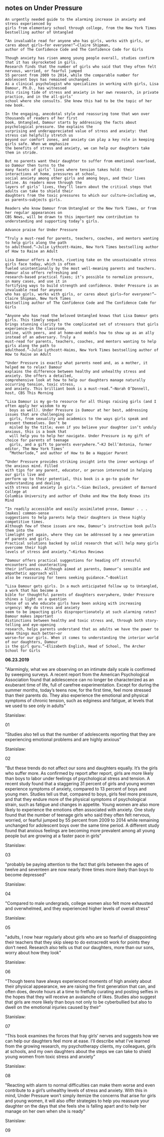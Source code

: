 ## notes on Under Pressure

```text
An urgently needed guide to the alarming increase in anxiety and stress experienced by
girls from elementary school through college, from the New York Times bestselling author of Untangled

“An invaluable read for anyone who has girls, works with girls, or cares about girls—for everyone!”—Claire Shipman,
author of The Confidence Code and The Confidence Code for Girls

Though anxiety has risen among young people overall, studies confirm that it has skyrocketed in girls.
Research finds that the number of girls who said that they often felt nervous, worried, or fearful jumped
55 percent from 2009 to 2014, while the comparable number for adolescent boys has remained unchanged.
As a clinical psychologist who specializes in working with girls, Lisa Damour, Ph.D., has witnessed
this rising tide of stress and anxiety in her own research, in private practice, and in the all-girls’
school where she consults. She knew this had to be the topic of her new book.

In the engaging, anecdotal style and reassuring tone that won over thousands of readers of her first
book, Untangled, Damour starts by addressing the facts about psychological pressure. She explains the
surprising and underappreciated value of stress and anxiety: that stress can helpfully stretch us
beyond our comfort zones, and anxiety can play a key role in keeping girls safe. When we emphasize
the benefits of stress and anxiety, we can help our daughters take them in stride.

But no parents want their daughter to suffer from emotional overload, so Damour then turns to the
many facets of girls’ lives where tension takes hold: their interactions at home, pressures at school,
social anxiety among other girls and among boys, and their lives online. As readers move through the
layers of girls’ lives, they’ll learn about the critical steps that adults can take to shield their
daughters from the toxic pressures to which our culture—including we, as parents—subjects girls.

Readers who know Damour from Untangled or the New York Times, or from her regular appearances on
CBS News, will be drawn to this important new contribution to understanding and supporting today’s girls.

Advance praise for Under Pressure

“Truly a must-read for parents, teachers, coaches, and mentors wanting to help girls along the path
to adulthood.”—Julie Lythcott-Haims, New York Times bestselling author of How to Raise an Adult

Lisa Damour offers a fresh, riveting take on the unsustainable stress girls face today, which is often
fueled unintentionally by the most well-meaning parents and teachers. Damour also offers refreshing and
research-based practical fixes; it’s possible to normalize pressure, in many cases, and use it in
fortifying ways to build strength and confidence. Under Pressure is an invaluable read for anyone
who has girls, works with girls, or cares about girls—for everyone!”—Claire Shipman, New York Times
bestselling author of The Confidence Code and The Confidence Code for Girls

“Anyone who has read the beloved Untangled knows that Lisa Damour gets girls. This timely sequel
brings stunning clarity to the complicated set of stressors that girls experience—in the classroom,
online, with peers, and at home—and models how to show up as an ally instead of an adversary. Truly a
must-read for parents, teachers, coaches, and mentors wanting to help girls along the path to
adulthood.”—Julie Lythcott-Haims, New York Times bestselling author of How to Raise an Adult

“Under Pressure is exactly what parents need and, as a mother, it helped me to relax! Damour
explains the difference between healthy and unhealthy stress and anxiety. She offers a detailed,
comprehensive look at how to help our daughters manage naturally occurring tension, toxic stress,
and anxiety. This brilliant book is a must-read.”—Norah O’Donnell, host, CBS This Morning

“Lisa Damour is my go-to resource for all things raising girls (and I often apply her wisdom to my
  boys as well). Under Pressure is Damour at her best, addressing issues that are challenging our
  girls, from sexuality and academics to the ways girls speak and present themselves. Don’t be
  misled by the title; even if you believe your daughter isn’t unduly anxious, this is a book that
  will help you to help her navigate. Under Pressure is my gift of choice for parents of teenage
  girls, and a gift to parents everywhere.”—KJ Dell’Antonia, former editor, The New York Times’
  “Motherlode,” and author of How to Be a Happier Parent

“Under Pressure provides striking insight into the inner workings of the anxious mind. Filled
with tips for any parent, educator, or person interested in helping our girls live and
perform up to their potential, this book is a go-to guide for understanding and dealing
with stress and anxiety in girls.”—Sian Beilock, president of Barnard College at
Columbia University and author of Choke and How the Body Knows its Mind

“In readily accessible and easily assimilated prose, Damour . . . [makes] common-sense
suggestions to help parents help their daughters in these highly competitive times.
Although few of these issues are new, Damour’s instructive book pulls them into the
limelight yet again, where they can be addressed by a new generation of parents and girls.
Practical solutions backed by solid research that will help many girls overcome their high
levels of stress and anxiety.”—Kirkus Reviews

“Damour offers practical suggestions for heading off stressful encounters and counteracting
their influences. Although aimed at parents, Damour’s sensible and empathetic approach will
also be reassuring for teens seeking guidance.”—Booklist

“Lisa Damour gets girls. In a much anticipated follow up to Untangled, a work that has become a
bible for thoughtful parents of daughters everywhere, Under Pressure shines a light on a question
those of us who educate girls have been asking with increasing urgency: Why do stress and anxiety
seem to be impacting girls disproportionately at such alarming rates? Damour makes important
distinctions between healthy and toxic stress and, through both story-telling and eye-opening
research, helps parents understand that as adults we have the power to make things much better—or
worse—for our girls. When it comes to understanding the interior world of our daughters, Damour
is the girl guru.”—Elizabeth English, Head of School, The Archer School for Girls

```
**06.23.2019**

"Alarmingly, what we are observing on an intimate daily scale is confirmed by sweeping surveys. A recent report from the American Psychological Association found that adolescence can no longer be characterized as an exuberant time of life, full of carefree experimentation. Except for during the summer months, today’s teens now, for the first time, feel more stressed than their parents do. They also experience the emotional and physical symptoms of chronic tension, such as edginess and fatigue, at levels that we used to see only in adults"

Stanislaw:

01


"Studies also tell us that the number of adolescents reporting that they are experiencing emotional problems and are highly anxious"

Stanislaw:

02

"But these trends do not affect our sons and daughters equally. It’s the girls who suffer more. As confirmed by report after report, girls are more likely than boys to labor under feelings of psychological stress and tension. A recent study found that a staggering 31 percent of girls and young women experience symptoms of anxiety, compared to 13 percent of boys and young men. Studies tell us that, compared to boys, girls feel more pressure, and that they endure more of the physical symptoms of psychological strain, such as fatigue and changes in appetite. Young women are also more likely to experience the emotions often associated with anxiety. One study found that the number of teenage girls who said they often felt nervous, worried, or fearful jumped by 55 percent from 2009 to 2014 while remaining unchanged for adolescent boys over the same time period. A different study found that anxious feelings are becoming more prevalent among all young people but are growing at a faster pace in girls"

Stanislaw:

03

"probably be paying attention to the fact that girls between the ages of twelve and seventeen are now nearly three times more likely than boys to become depressed"

Stanislaw:

04

"Compared to male undergrads, college women also felt more exhausted and overwhelmed, and they experienced higher levels of overall stress"

Stanislaw:

05

"adults, I now hear regularly about girls who are so fearful of disappointing their teachers that they skip sleep to do extracredit work for points they don’t need. Research also tells us that our daughters, more than our sons, worry about how they look"

Stanislaw:

06

"Though teens have always experienced moments of high anxiety about their physical appearance, we are raising the first generation that can, and often does, devote hours at a time to fretfully curating and posting selfies in the hopes that they will receive an avalanche of likes. Studies also suggest that girls are more likely than boys not only to be cyberbullied but also to dwell on the emotional injuries caused by their"

Stanislaw:

07

"This book examines the forces that fray girls’ nerves and suggests how we can help our daughters feel more at ease. I’ll describe what I’ve learned from the growing research, my psychotherapy clients, my colleagues, girls at schools, and my own daughters about the steps we can take to shield young women from toxic stress and anxiety"

Stanislaw:

08

"Reacting with alarm to normal difficulties can make them worse and even contribute to a girl’s unhealthy levels of stress and anxiety. With this in mind, Under Pressure won’t simply itemize the concerns that arise for girls and young women, it will also offer strategies to help you reassure your daughter on the days that she feels she is falling apart and to help her manage on her own when she is ready"

Stanislaw:

09
